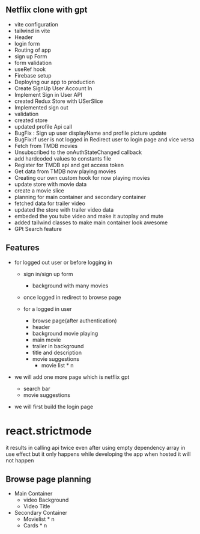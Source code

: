 ## Netflix clone with gpt 
   - vite configuration
   - tailwind in vite
   - Header
   - login form
   - Routing of app
   - sign up Form
   - form validation
   - useRef hook
   - Firebase setup
   - Deploying our app to production
   - Create SignUp User Account In 
   - Implement Sign in User API
   - created Redux Store with USerSlice
   - Implemented sign out
   - validation
   - created store
   - updated profile Api call
   - BugFix : Sign up user displayName and profile picture update
   - BugFix:if user is not logged in Redirect user to login page and    vice versa
   - Fetch from TMDB movies
   - Unsubscribed to the onAuthStateChanged callback
   - add hardcoded values to constants file
   - Register for TMDB api and get access token
   - Get data from TMDB now playing movies 
   - Creating our own custom hook for now playing movies
   - update store with movie data
   - create a movie slice
   - planning for main container and secondary container
   - fetched data for trailer video 
   - updated the store with trailer video data
   - embeded the you tube video and make it autoplay and mute
   - added tailwind classes to make main container look awesome
   - GPt Search feature
    


## Features 
- for logged out user or before logging in
    - sign in/sign up form
        - background with many movies
    - once logged in redirect to browse page


    - for a logged in user
        - browse page(after authentication)
        - header
        - background movie playing 
        - main movie
        - trailer in background
        - title and description
        - movie suggestions
            - movie list * n   




- we will add one more page which is netflix gpt
    - search bar
    - movie suggestions


- we will first build the login page



# react.strictmode 
it results in calling api twice even after using empty dependency array in use effect but it only happens while developing the app when hosted it will not happen 


## Browse page planning
- Main Container
    - video Background
    - Video Title
- Secondary Container
    - Movielist * n
    - Cards * n